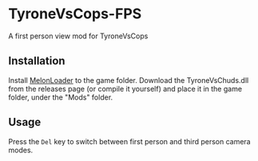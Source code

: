 # TyroneVsCops-FPS
A first person view mod for TyroneVsCops
## Installation
Install [MelonLoader](https://melonwiki.xyz/#/) to the game folder. Download the TyroneVsChuds.dll from the releases page (or compile it yourself) and place it in the game folder, under the "Mods" folder.
## Usage
Press the `Del` key to switch between first person and third person camera modes.
